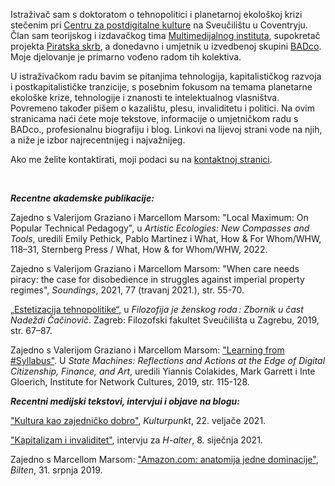 <!--
.. title: Dobrodošli na moje web stranice.
.. author: Tomislav Medak
.. date: 2022-03-21 19:52:05 UTC
.. description: Tomislav Medak, osobne mrežne stranice s tekstovima, umjetničkim radovima, biografijom, blogom i kontaktom.
-->

Istraživač sam s doktoratom o tehnopolitici i planetarnoj ekološkoj krizi stečenim pri [Centru za postdigitalne kulture](http://www.coventry.ac.uk/research/areas-of-research/postdigital-cultures/) na Sveučilištu u Coventryju. Član sam teorijskog i izdavačkog tima [Multimedijalnog instituta](http://www.mi2.hr/), supokretač projekta [Piratska skrb](https://pirate.care), a donedavno i umjetnik u izvedbenoj skupini [BADco](http://badco.hr/). Moje djelovanje je primarno vođeno radom tih kolektiva.

U istraživačkom radu bavim se pitanjima tehnologija, kapitalističkog razvoja i postkapitalističke tranzicije, s posebnim fokusom na temama planetarne ekološke krize, tehnologije i znanosti te intelektualnog vlasništva. Povremeno također pišem o kazalištu, plesu, invaliditetu i politici. Na ovim stranicama naći ćete moje tekstove, informacije o umjetničkom radu s BADco., profesionalnu biografiju i blog. Linkovi na lijevoj strani vode na njih, a niže je izbor najrecentnijeg i najvažnijeg.

Ako me želite kontaktirati, moji podaci su na [kontaktnoj stranici](/en/contact/).

<br>

***Recentne akademske publikacije:***

Zajedno s Valerijom Graziano i Marcellom Marsom: "Local Maximum: On Popular Technical Pedagogy", u *Artistic Ecologies: New Compasses and Tools*, uredili Emily Pethick, Pablo Martinez i What, How & For Whom/WHW, 118–31, Sternberg Press / What, How & for Whom/WHW, 2022.

Zajedno s Valerijom Graziano i Marcellom Marsom: "When care needs piracy: the case for disobedience in struggles against imperial property regimes", *Soundings*, 2021, 77 (travanj 2021.), str. 55-70.

[„Estetizacija tehnopolitike“](http://library.memoryoftheworld.org/#/book/369db1a9-d6f7-4d7e-8c92-0b4f4c37682c), u *Filozofija je ženskog roda : Zbornik u čast Nadeždi Čačinovič*. Zagreb: Filozofski fakultet Sveučilišta u Zagrebu, 2019, str. 67–87.

Zajedno s Valerijom Graziano i Marcellom Marsom: ["Learning from #Syllabus"](https://issuu.com/instituteofnetworkcultures/docs/statemachines_v14_zondermarks/115). U *State Machines: Reflections and Actions at the Edge of Digital Citizenship, Finance, and Art*, uredili Yiannis Colakides, Mark Garrett i Inte Gloerich, Institute for Network Cultures, 2019, str. 115-128.

***Recentni medijski tekstovi, intervjui i objave na blogu:***

["Kultura kao zajedničko dobro"](https://www.kulturpunkt.hr/content/kultura-kao-zajednicko-dobro-0), *Kulturpunkt*, 22. veljače 2021.

["Kapitalizam i invaliditet"](/posts/invaliditet/), intervju za *H-alter*, 8. siječnja 2021.

Zajedno s Marcellom Marsom: ["Amazon.com: anatomija jedne dominacije"](https://www.bilten.org/?p=28562), *Bilten*, 31. srpnja 2019.

